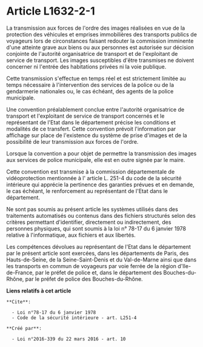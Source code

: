 # Article L1632-2-1

La transmission aux forces de l'ordre des images réalisées en vue de la protection des véhicules et emprises immobilières des
transports publics de voyageurs lors de circonstances faisant redouter la commission imminente d'une atteinte grave aux biens
ou aux personnes est autorisée sur décision conjointe de l'autorité organisatrice de transport et de l'exploitant de service
de transport. Les images susceptibles d'être transmises ne doivent concerner ni l'entrée des habitations privées ni la voie
publique. 

Cette transmission s'effectue en temps réel et est strictement limitée au temps nécessaire à l'intervention des services de
la police ou de la gendarmerie nationales ou, le cas échéant, des agents de la police municipale. 

Une convention préalablement conclue entre l'autorité organisatrice de transport et l'exploitant de service de transport
concernés et le représentant de l'Etat dans le département précise les conditions et modalités de ce transfert. Cette
convention prévoit l'information par affichage sur place de l'existence du système de prise d'images et de la possibilité de
leur transmission aux forces de l'ordre. 

Lorsque la convention a pour objet de permettre la transmission des images aux services de police municipale, elle est en
outre signée par le maire. 

Cette convention est transmise à la commission départementale de vidéoprotection mentionnée à l'
article L. 251-4 du code de la sécurité intérieure
qui apprécie la pertinence des garanties prévues et en demande, le cas échéant, le renforcement au représentant de l'Etat
dans le département. 

Ne sont pas soumis au présent article les systèmes utilisés dans des traitements automatisés ou contenus dans des fichiers
structurés selon des critères permettant d'identifier, directement ou indirectement, des personnes physiques, qui sont soumis
à la 
loi n° 78-17 du 6 janvier 1978
relative à l'informatique, aux fichiers et aux libertés. 

Les compétences dévolues au représentant de l'Etat dans le département par le présent article sont exercées, dans les
départements de Paris, des Hauts-de-Seine, de la Seine-Saint-Denis et du Val-de-Marne ainsi que dans les transports en commun
de voyageurs par voie ferrée de la région d'Ile-de-France, par le préfet de police et, dans le département des Bouches-du-
Rhône, par le préfet de police des Bouches-du-Rhône.

**Liens relatifs à cet article**

	**Cite**:

	  - Loi n°78-17 du 6 janvier 1978
	  - Code de la sécurité intérieure - art. L251-4

	**Créé par**:

	  - Loi n°2016-339 du 22 mars 2016 - art. 10
